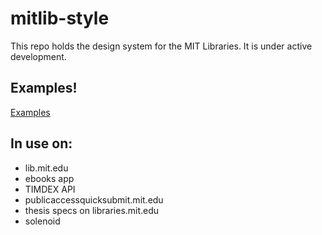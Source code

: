 # mitlib-style

This repo holds the design system for the MIT Libraries. It is under active development.

## Examples!

[Examples](examples.md)

## In use on:
* lib.mit.edu
* ebooks app
* TIMDEX API
* publicaccessquicksubmit.mit.edu
* thesis specs on libraries.mit.edu
* solenoid

